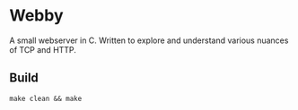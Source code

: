 Webby
=====

A small webserver in C. Written to explore and understand various nuances of TCP and HTTP.


Build
-----

```
make clean && make
```
